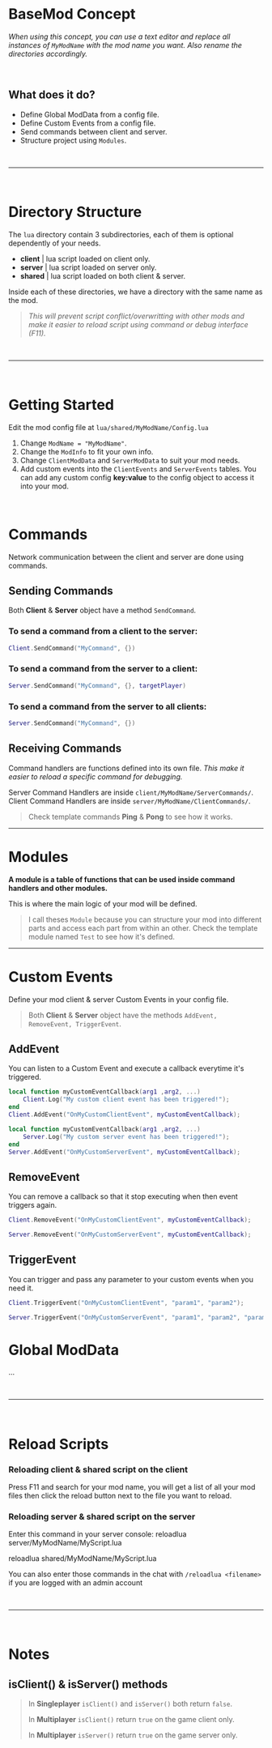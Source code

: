 # BaseMod Concept

*When using this concept, you can use a text editor and replace all instances of `MyModName` with the mod name you want. Also rename the directories accordingly.*

<br>

## What does it do?
- Define Global ModData from a config file.
- Define Custom Events from a config file.
- Send commands between client and server.
- Structure project using `Modules`.

<br>

---

<br>

# **Directory Structure**
The `lua` directory contain 3 subdirectories, each of them is optional dependently of your needs.
- **client** | lua script loaded on client only.
- **server** | lua script loaded on server only.
- **shared** | lua script loaded on both client & server.

Inside each of these directories, we have a directory with the same name as the mod.  
>*This will prevent script conflict/overwritting with other mods and make it easier to reload script using command or debug interface (F11).*

<br>

---

<br>

# Getting Started

Edit the mod config file at `lua/shared/MyModName/Config.lua`
1) Change `ModName = "MyModName"`.
2) Change the `ModInfo` to fit your own info.
3) Change `ClientModData` and `ServerModData` to suit your mod needs.
4) Add custom events into the `ClientEvents` and `ServerEvents` tables.
You can add any custom config **key:value** to the config object to access it into your mod.

<br>

# Commands

Network communication between the client and server are done using commands.

## Sending Commands

Both **Client** & **Server** object have a method `SendCommand`.

### To send a command from a client to the server:
```lua
Client.SendCommand("MyCommand", {})
```

### To send a command from the server to a client:
```lua
Server.SendCommand("MyCommand", {}, targetPlayer)
```

### To send a command from the server to all clients:
```lua
Server.SendCommand("MyCommand", {})
```

## Receiving Commands

Command handlers are functions defined into its own file. *This make it easier to reload a specific command for debugging.*

Server Command Handlers are inside `client/MyModName/ServerCommands/`.  
Client Command Handlers are inside `server/MyModName/ClientCommands/`.

>Check template commands **Ping** & **Pong** to see how it works. 

---

# Modules

**A module is a table of functions that can be used inside command handlers and other modules.**

This is where the main logic of your mod will be defined.
>I call theses `Module` because you can structure your mod into different parts and access each part from within an other.
Check the template module named `Test` to see how it's defined.

---

# Custom Events

Define your mod client & server Custom Events in your config file.  
>Both **Client** & **Server** object have the methods `AddEvent, RemoveEvent, TriggerEvent`.

## AddEvent

You can listen to a Custom Event and execute a callback everytime it's triggered.

```lua
local function myCustomEventCallback(arg1 ,arg2, ...)
    Client.Log("My custom client event has been triggered!");
end
Client.AddEvent("OnMyCustomClientEvent", myCustomEventCallback);
```
```lua
local function myCustomEventCallback(arg1 ,arg2, ...)
    Server.Log("My custom server event has been triggered!");
end
Server.AddEvent("OnMyCustomServerEvent", myCustomEventCallback);
```

## RemoveEvent

You can remove a callback so that it stop executing when then event triggers again.
```lua
Client.RemoveEvent("OnMyCustomClientEvent", myCustomEventCallback);
```
```lua
Server.RemoveEvent("OnMyCustomServerEvent", myCustomEventCallback);
```

## TriggerEvent

You can trigger and pass any parameter to your custom events when you need it.
```lua
Client.TriggerEvent("OnMyCustomClientEvent", "param1", "param2");
```
```lua
Server.TriggerEvent("OnMyCustomServerEvent", "param1", "param2", "param3");
```

# Global ModData

...

<br>

---

<br>

# Reload Scripts

### Reloading **client** & **shared** script on the client

Press F11 and search for your mod name, you will get a list of all your mod files then click the reload button next to the file you want to reload.

### Reloading **server** & **shared** script on the server

Enter this command in your server console:
reloadlua server/MyModName/MyScript.lua
>
reloadlua shared/MyModName/MyScript.lua
>
You can also enter those commands in the chat with `/reloadlua <filename>` if you are logged with an admin account

<br>

---

<br>

# Notes

## **isClient()** & **isServer()** methods

>In **Singleplayer** `isClient()` and `isServer()` both return `false`.
>
>In **Multiplayer** `isClient()` return `true` on the game client only.
>
>In **Multiplayer** `isServer()` return `true` on the game server only.

